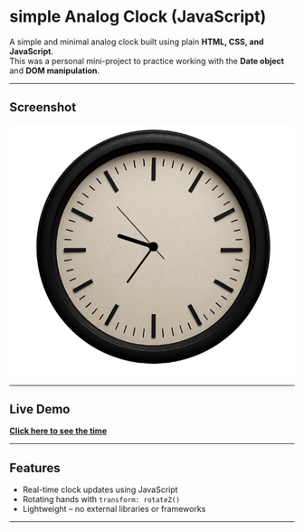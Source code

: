 # simple Analog Clock (JavaScript)

A simple and minimal analog clock built using plain **HTML, CSS, and JavaScript**.  
This was a personal mini-project to practice working with the **Date object** and **DOM manipulation**.

---

## Screenshot

![Analog Clock Preview](./images//clocklive.PNG)

---

## Live Demo

**[Click here to see the time](https://aminbaniamer.github.io/analog-clock/)**

---

## Features

- Real-time clock updates using JavaScript
- Rotating hands with `transform: rotateZ()`
- Lightweight – no external libraries or frameworks

---
